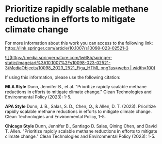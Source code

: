 # Prioritize rapidly scalable methane reductions in efforts to mitigate climate change

For more information about this work you can access to the following link: https://link.springer.com/article/10.1007/s10098-023-02521-3

[![](https://media.springernature.com/lw685/springer-static/image/art%3A10.1007%2Fs10098-023-02521-3/MediaObjects/10098_2023_2521_Figa_HTML.png?as=webp | width=100)](https://link.springer.com/article/10.1007/s10098-023-02521-3)

If using this information, please use the following citation:

**MLA Style**
Dunn, Jennifer B., et al. "Prioritize rapidly scalable methane reductions in efforts to mitigate climate change." Clean Technologies and Environmental Policy (2023): 1-5.

**APA Style**
Dunn, J. B., Salas, S. D., Chen, Q., & Allen, D. T. (2023). Prioritize rapidly scalable methane reductions in efforts to mitigate climate change. Clean Technologies and Environmental Policy, 1-5.

**Chicago Style**
Dunn, Jennifer B., Santiago D. Salas, Qining Chen, and David T. Allen. "Prioritize rapidly scalable methane reductions in efforts to mitigate climate change." Clean Technologies and Environmental Policy (2023): 1-5.
